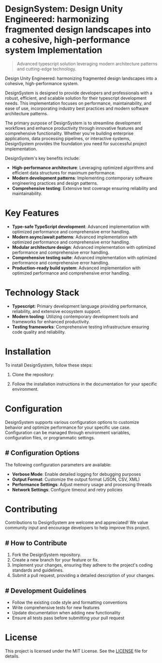 <!-- fallback_DesignSystem_20250824070655_13013 -->

# DesignSystem: Design Unity Engineered: harmonizing fragmented design landscapes into a cohesive, high-performance system Implementation
> Advanced typescript solution leveraging modern architecture patterns and cutting-edge technology.

Design Unity Engineered: harmonizing fragmented design landscapes into a cohesive, high-performance system.

DesignSystem is designed to provide developers and professionals with a robust, efficient, and scalable solution for their typescript development needs. This implementation focuses on performance, maintainability, and ease of use, incorporating industry best practices and modern software architecture patterns.

The primary purpose of DesignSystem is to streamline development workflows and enhance productivity through innovative features and comprehensive functionality. Whether you're building enterprise applications, data processing pipelines, or interactive systems, DesignSystem provides the foundation you need for successful project implementation.

DesignSystem's key benefits include:

* **High-performance architecture**: Leveraging optimized algorithms and efficient data structures for maximum performance.
* **Modern development patterns**: Implementing contemporary software engineering practices and design patterns.
* **Comprehensive testing**: Extensive test coverage ensuring reliability and maintainability.

# Key Features

* **Type-safe TypeScript development**: Advanced implementation with optimized performance and comprehensive error handling.
* **Modern async/await patterns**: Advanced implementation with optimized performance and comprehensive error handling.
* **Modular architecture design**: Advanced implementation with optimized performance and comprehensive error handling.
* **Comprehensive testing suite**: Advanced implementation with optimized performance and comprehensive error handling.
* **Production-ready build system**: Advanced implementation with optimized performance and comprehensive error handling.

# Technology Stack

* **Typescript**: Primary development language providing performance, reliability, and extensive ecosystem support.
* **Modern tooling**: Utilizing contemporary development tools and frameworks for enhanced productivity.
* **Testing frameworks**: Comprehensive testing infrastructure ensuring code quality and reliability.

# Installation

To install DesignSystem, follow these steps:

1. Clone the repository:


2. Follow the installation instructions in the documentation for your specific environment.

# Configuration

DesignSystem supports various configuration options to customize behavior and optimize performance for your specific use case. Configuration can be managed through environment variables, configuration files, or programmatic settings.

## # Configuration Options

The following configuration parameters are available:

* **Verbose Mode**: Enable detailed logging for debugging purposes
* **Output Format**: Customize the output format (JSON, CSV, XML)
* **Performance Settings**: Adjust memory usage and processing threads
* **Network Settings**: Configure timeout and retry policies

# Contributing

Contributions to DesignSystem are welcome and appreciated! We value community input and encourage developers to help improve this project.

## # How to Contribute

1. Fork the DesignSystem repository.
2. Create a new branch for your feature or fix.
3. Implement your changes, ensuring they adhere to the project's coding standards and guidelines.
4. Submit a pull request, providing a detailed description of your changes.

## # Development Guidelines

* Follow the existing code style and formatting conventions
* Write comprehensive tests for new features
* Update documentation when adding new functionality
* Ensure all tests pass before submitting your pull request

# License

This project is licensed under the MIT License. See the [LICENSE](https://github.com/Jennifercruz23/DesignSystem/blob/main/LICENSE) file for details.
